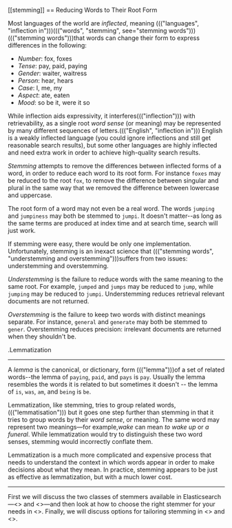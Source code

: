 [[stemming]]
== Reducing Words to Their Root Form

Most languages of the world are _inflected_, meaning ((("languages", "inflection in")))((("words", "stemming", see="stemming words")))((("stemming words")))that words can change
their form to express differences in the following:

* _Number_:      fox, foxes
* _Tense_:       pay, paid, paying
* _Gender_:      waiter, waitress
* _Person_:      hear, hears
* _Case_:        I, me, my
* _Aspect_:      ate, eaten
* _Mood_:        so be it, were it so

While inflection aids expressivity, it interferes((("inflection"))) with retrievability, as a
single root _word sense_ (or meaning) may be represented by many different
sequences of letters.((("English", "inflection in"))) English is a weakly inflected language (you could
ignore inflections and still get reasonable search results), but some other
languages are highly inflected and need extra work in order to achieve
high-quality search results.

_Stemming_ attempts to remove the differences between inflected forms of a
word, in order to reduce each word to its root form. For instance `foxes` may
be reduced to the root `fox`, to remove the difference between singular and
plural in the same way that we removed the difference between lowercase and
uppercase.

The root form of a word may not even be a real word. The words `jumping` and
`jumpiness` may both be stemmed to `jumpi`. It doesn't matter--as long as
the same terms are produced at index time and at search time, search will just
work.

If stemming were easy, there would be only one implementation. Unfortunately,
stemming is an inexact science that ((("stemming words", "understemming and overstemming")))suffers from two issues: understemming
and overstemming.

_Understemming_ is the failure to reduce words with the same meaning to the same
root. For example, `jumped` and `jumps` may be reduced to `jump`, while
`jumping` may be reduced to `jumpi`.  Understemming reduces retrieval
relevant documents are not returned.

_Overstemming_ is the failure to keep two words with distinct meanings separate.
For instance, `general` and `generate` may both be stemmed to `gener`.
Overstemming reduces precision: irrelevant documents are returned when they
shouldn't be.

.Lemmatization
**********************************************

A _lemma_ is the canonical, or dictionary, form ((("lemma")))of a set of related words--the
lemma of `paying`, `paid`, and `pays` is `pay`.  Usually the lemma resembles
the words it is related to but sometimes it doesn't -- the lemma of `is`,
`was`, `am`, and `being` is `be`.

Lemmatization, like stemming, tries to group related words,((("lemmatisation"))) but it goes one
step further than stemming in that it tries to group words by their _word
sense_, or meaning.  The same word may represent two  meanings&#x2014;for example,_wake_ can mean _to wake up_ or _a funeral_.  While lemmatization would
try to distinguish these two word senses, stemming would incorrectly conflate
them.

Lemmatization is a much more complicated and expensive process that needs to
understand the context in which words appear in order to make decisions
about what they mean. In practice, stemming appears to be just as effective
as lemmatization, but with a much lower cost.

**********************************************

First we will discuss the two classes of stemmers available in Elasticsearch&#x2014;<<algorithmic-stemmers>> and <<dictionary-stemmers>>&#x2014;and then look at how to
choose the right stemmer for your needs in <<choosing-a-stemmer>>.  Finally,
we will discuss options for tailoring stemming in <<controlling-stemming>> and
<<stemming-in-situ>>.



